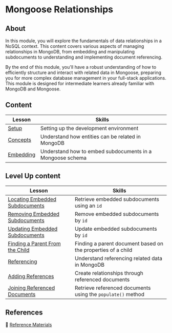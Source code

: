 <h1>
  <span class="prefix"></span>
  <span class="headline">Mongoose Relationships</span>
</h1>

## About

In this module, you will explore the fundamentals of data relationships in a NoSQL context. This content covers various aspects of managing relationships in MongoDB, from embedding and manipulating subdocuments to understanding and implementing document referencing.

By the end of this module, you'll have a robust understanding of how to efficiently structure and interact with related data in Mongoose, preparing you for more complex database management in your full-stack applications. This module is designed for intermediate learners already familiar with MongoDB and Mongoose.

## Content

| Lesson                              | Skills                                                    |
| ----------------------------------- | --------------------------------------------------------- |
| [Setup](../setup/README.md)         | Setting up the development environment                    |
| [Concepts](../concepts/README.md)   | Understand how entities can be related in MongoDB         |
| [Embedding](../embedding/README.md) | Understand how to embed subdocuments in a Mongoose schema |

## Level Up content

| Lesson                                                                          | Skills                                                       |
| ------------------------------------------------------------------------------- | ------------------------------------------------------------ |
| [Locating Embedded Subdocuments](../locating-embedded-subdocuments/README.md)   | Retrieve embedded subdocuments using an `id`                 |
| [Removing Embedded Subdocuments](../removing-embedded-subdocuments/README.md)   | Remove embedded subdocuments by `id`                         |
| [Updating Embedded Subdocuments](../updating-embedded-subdocuments/README.md)   | Update embedded subdocuments by `id`                         |
| [Finding a Parent From the Child](../finding-a-parent-from-the-child/README.md) | Finding a parent document based on the properties of a child |
| [Referencing](../referencing/README.md)                                         | Understand referencing related data in MongoDB               |
| [Adding References](../adding-references/README.md)                             | Create relationships through referenced documents            |
| [Joining Referenced Documents](../joining-referenced-documents/README.md)       | Retrieve referenced documents using the `populate()` method  |

## References

📖 [Reference Materials](../references/README.md)
